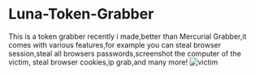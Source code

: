 # Luna-Token-Grabber

This is a token grabber recently i made,better than Mercurial Grabber,it comes with various features,for example you can steal browser session,steal all browsers passwords,screenshot the computer of the victim,
steal browser cookies,ip grab,and many more!
![victim](https://github.com/user-attachments/assets/e94e1b0d-937c-4dc4-a957-2aac947e3955)

